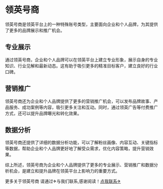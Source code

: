 # 领英号商

领英号商是领英平台上的一种特殊账号类型，主要面向企业和个人品牌，为其提供了更多的品牌展示和推广机会。

## 专业展示

通过领英号商，企业和个人品牌可以在领英平台上建立专业形象，展示自身的专业知识、行业见解和最新动态。这有助于吸引更多的精准目标客户，建立良好的行业口碑。

## 营销推广

领英号商还为企业和个人品牌提供了更多的营销推广机会，可以发布品牌故事、产品服务、成功案例等内容，吸引更多关注和互动。同时，通过领英广告等付费推广方式，还可以提升品牌曝光和转化效果。

## 数据分析

领英号商还提供了详细的数据分析功能，可以了解粉丝画像、内容互动、关键指标等数据，帮助企业和个人品牌更好地了解受众需求，优化内容策略，提升营销效果。

综上所述，领英号商为企业和个人品牌提供了更多的专业展示、营销推广和数据分析机会，是建立和提升品牌在领英平台上影响力的重要方式。

更多关于领英号商 请通过✈与我们联系,感谢阅读！[点我联系✈](https://hk.G208.com)